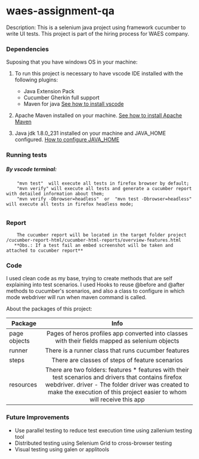 # waes-assignment-qa

Description: This is a selenium java project using framework cucumber to write UI tests. This project is part of the hiring process for WAES company.

### Dependencies
Suposing that you have windows OS in your machine:
1. To run this project is necessary to have vscode IDE installed with the following plugins:
    * Java Extension Pack
    * Cucumber Gherkin full support
    * Maven for java
    [See how to install vscode](https://code.visualstudio.com/docs/setup/windows)

 2. Apache Maven installed on your machine. [See how to install Apache Maven](https://maven.apache.org/install.html)
 3. Java jdk 1.8.0_231 installed on your machine and JAVA_HOME configured. [How to configure JAVA_HOME](https://docs.oracle.com/cd/E19182-01/821-0917/inst_jdk_javahome_t/index.html)

### Running tests
##### By vscode terminal:
      
        "mvn test"  will execute all tests in firefox browser by default;
        "mvn verify" will execute all tests and generate a cucumber report with detailed information about them;
        "mvn verify -Dbrowser=headless"  or  "mvn test -Dbrowser=headless"  will execute all tests in firefox headless mode;
######  

### Report
        The cucumber report will be located in the target folder project /cucumber-report-html/cucumber-html-reports/overview-features.html
       **Obs.: If a test fail an embed screenshot will be taken and attached to cucumber report**

### Code
I used clean code as my base, trying to create methods that are self explaining into test scenarios. I used Hooks to reuse @before and @after methods to cucumber's scenarios, and also a class to configure in which mode webdriver will run when maven command is called.

About the packages of this project:


| Package       | Info          |
| ------------- |:-------------:|
| page objects  | Pages of heros profiles app converted into classes with their fields mapped as selenium objects |
| runner        | There is a runner class that runs cucumber features      |
| steps | There are classes of steps of feature scenarios      |
|resources |There are two folders: features * features with their test scenarios and drivers that contains firefox webdriver. driver - The folder driver was created to make the execution of this project easier to whom will receive this app|


### Future Improvements
* Use parallel testing to reduce test execution time using zallenium testing tool
* Distributed testing using Selenium Grid to cross-browser testing
* Visual testing using galen or applitools

 
